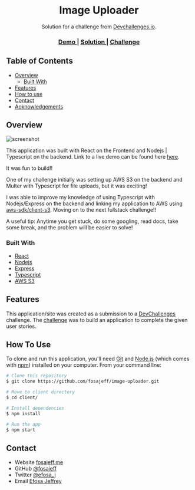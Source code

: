 <!-- Please update value in the {}  -->

<h1 align="center">Image Uploader</h1>

<div align="center">
   Solution for a challenge from  <a href="http://devchallenges.io" target="_blank">Devchallenges.io</a>.
</div>

<div align="center">
  <h3>
    <a href="https://peejay-image-uploader.netlify.app/">
      Demo
    </a>
    <span> | </span>
    <a href="https://github.com/fosajeff/image-uploader">
      Solution
    </a>
    <span> | </span>
    <a href="https://devchallenges.io/challenges/O2iGT9yBd6xZBrOcVirx">
      Challenge
    </a>
  </h3>
</div>

<!-- TABLE OF CONTENTS -->

## Table of Contents

- [Overview](#overview)
  - [Built With](#built-with)
- [Features](#features)
- [How to use](#how-to-use)
- [Contact](#contact)
- [Acknowledgements](#acknowledgements)

<!-- OVERVIEW -->

## Overview

![screenshot](https://image-uploader-assets.s3.amazonaws.com/image-uploader.gif)

This application was built with React on the Frontend and Nodejs | Typescript on the backend. Link to a live demo can be found here [here](https://peejay-image-uploader.netlify.app/).

It was fun to build!!

One of my challenge initially was setting up AWS S3 on the backend and Multer with Typescript for file uploads, but it was exciting!

I was able to improve my knowledge of using Typescript with Nodejs/Express on the backend and linking my application to AWS using [aws-sdk/client-s3](https://www.npmjs.com/package/@aws-sdk/client-s3). Moving on to the next fullstack challenge!!

A useful tip:
Anytime you get stuck, do some googling, read docs, take some break, and the problem will be easier to solve!

### Built With

<!-- This section should list any major frameworks that you built your project using. Here are a few examples.-->

- [React](https://reactjs.org/)
- [Nodejs](https://nodejs.org/)
- [Express](https://expressjs.com/)
- [Typescript](https://typescriptlang.org)
- [AWS S3](https://aws.amazon.com/s3/)

## Features

<!-- List the features of your application or follow the template. Don't share the figma file here :) -->

This application/site was created as a submission to a [DevChallenges](https://devchallenges.io/challenges) challenge. The [challenge](https://devchallenges.io/challenges/O2iGT9yBd6xZBrOcVirx) was to build an application to complete the given user stories.

## How To Use

<!-- Example: -->

To clone and run this application, you'll need [Git](https://git-scm.com) and [Node.js](https://nodejs.org/en/download/) (which comes with [npm](http://npmjs.com)) installed on your computer. From your command line:

```bash
# Clone this repository
$ git clone https://github.com/fosajeff/image-uploader.git

# Move to client directory
$ cd client/

# Install dependencies
$ npm install

# Run the app
$ npm start
```

## Contact

- Website [fosajeff.me](https://fosajeff.me)
- GitHub [@fosajeff](https://github.com/fosajeff)
- Twitter [@efosa_j](https://twitter.com/efosa_j)
- Email [Efosa Jeffrey](mailto:okoobohefosa@gmail.com)
